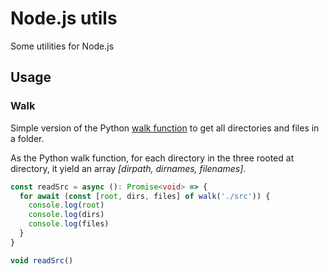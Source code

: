 # Node.js utils

Some utilities for Node.js

## Usage

### Walk
Simple version of the Python [walk function](https://docs.python.org/3/library/os.html) to get all directories and files in a folder.

As the Python walk function, for each directory in the three rooted at directory, it yield an array *[dirpath, dirnames, filenames]*.

```typescript
const readSrc = async (): Promise<void> => {
  for await (const [root, dirs, files] of walk('./src')) {
    console.log(root)
    console.log(dirs)
    console.log(files)
  }
}

void readSrc()
```